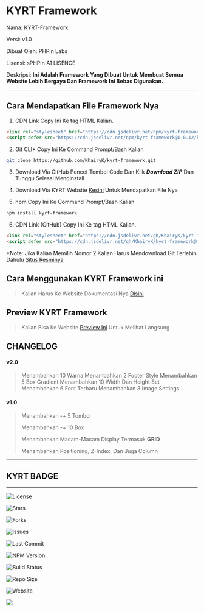 # KYRT Framework

Nama: KYRT-Framework

Versi: v1.0

Dibuat Oleh: PHPin Labs

Lisensi: sPHPin A1 LISENCE

Deskripsi: **Ini Adalah Framework Yang Dibuat Untuk Membuat Semua Website Lebih Bergaya Dan Framework Ini Bebas Digunakan.**

---

## Cara Mendapatkan File Framework Nya

1. CDN Link
Copy Ini Ke tag HTML <head> Kalian.
```html
<link rel="stylesheet" href="https://cdn.jsdelivr.net/npm/kyrt-framework@1.0.12/kyrt.min.css" type="text/css" media="all" />
<script defer src="https://cdn.jsdelivr.net/npm/kyrt-framework@1.0.12/kyrt-bundle.min.js" type="application/javascript"></script>
```

2. Git CLI*
Copy Ini Ke Command Prompt/Bash Kalian
```bash
git clone https://github.com/KhairyK/kyrt-framework.git
```
3. Download Via GitHub
Pencet Tombol Code Dan Klik ***Download ZIP*** Dan Tunggu Selesai Menginstall

4. Download Via KYRT Website
[Kesini](https://kyrt.my.id/download) Untuk Mendapatkan File Nya

5. npm
Copy Ini Ke Command Prompt/Bash Kalian
```bash
npm install kyrt-framework
```

6. CDN Link (GitHub)
Copy Ini Ke tag HTML <head> Kalian.
```html
<link rel="stylesheet" href="https://cdn.jsdelivr.net/gh/KhairyK/kyrt-framework@main/kyrt.min.css" type="text/css" media="all" />
<script defer src="https://cdn.jsdelivr.net/gh/KhairyK/kyrt-framework@main/kyrt-bundle.min.js" type="application/javascript"></script>
```

*Note: Jika Kalian Memilih Nomor 2 Kalian Harus Mendownload Git Terlebih Dahulu [Situs Resminya](https://git-scm.com/downloads)

## Cara Menggunakan KYRT Framework ini

> Kalian Harus Ke Website Dokumentasi Nya [Disini](https://kyrt.my.id/docs/how-to-use-kyrt-framework)

## Preview KYRT Framework
> Kalian Bisa Ke Website [Preview Ini](https://kyrt.my.id/docs/preview/demo) Untuk Melihat Langsung

## CHANGELOG

#### v2.0
> Menambahkan 10 Warna
> Menambahkan 2 Footer Style
> Menambahkan 5 Box Gradient
> Menambahkan 10 Width Dan Height Set
> Menambahkan 6 Font Terbaru
> Menambahkan 3 Image Settings

#### v1.0
> Menambahkan -+ 5 Tombol
> 
> Menambahkan -+ 10 Box
> 
> Menambahkan Macam-Macam Display Termasuk **GRID**
> 
> Menambahkan Positioning, Z-Index, Dan Juga Column

---

## KYRT BADGE

---

![License](https://img.shields.io/github/license/KhairyK/kyrt-framework)

![Stars](https://img.shields.io/github/stars/KhairyK/kyrt-freamework?style=social)

![Forks](https://img.shields.io/github/forks/KhairyK/kyrt-framework?style=social)

![Issues](https://img.shields.io/github/issues/KhairyK/kyrt-framework)

![Last Commit](https://img.shields.io/github/last-commit/KhairyK/kyrt-framework)

![NPM Version](https://img.shields.io/npm/v/kyrt-framework)

![Build Status](https://img.shields.io/github/actions/workflow/status/KhairyK/kyrt-framework/CI.yml?branch=main)

![Repo Size](https://img.shields.io/github/repo-size/KhairyK/kyrt-framework)

![Website](https://img.shields.io/website?url=https%3A%2F%2Fkyrt.my.id)

[![](https://data.jsdelivr.com/v1/package/npm/kyrt-framework/badge)](https://www.jsdelivr.com/package/npm/kyrt-framework)



